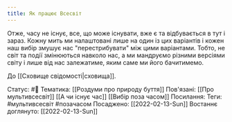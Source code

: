```yaml
---
title: Як працює Всесвіт
---
```

Отже, часу не існує, все, що може існувати, вже є та відбувається в тут і зараз. Кожну мить ми налаштовані лише на один із цих варіантів і кожен наш вибір змушує нас "перестрибувати" між цими варіантами. Тобто, не світ та події змінюються навколо нас, а ми мандруємо різними версіями світу і лише від нас залежатиме, яким саме ми його бачитимемо.

До [[Сховище свідомості|сховища]].

Статус: #🌱 
Тематика: [[Роздуми про природу буття]]
Пов'язані: [[Про мультивсесвіт]] [[А чи існує час]] [[Вибір поза часом]]
Посилання: 
Теги: #мультивсесвіт #позачасом
Посаджено: [[2022-02-13-Sun]]
Востаннє доглянуто: [[2022-02-13-Sun]]